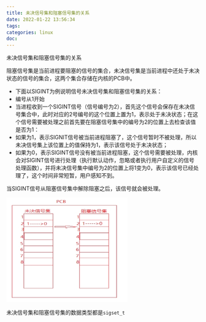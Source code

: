 ```yaml
---
title: 未决信号集和阻塞信号集的关系
date: 2022-01-22 13:56:34
tags:
categories: linux
doc:
---
```


 未决信号集和阻塞信号集的关系

阻塞信号集是当前进程要阻塞的信号的集合，未决信号集是当前进程中还处于未决状态的信号的集合，这两个集合存储在内核的PCB中。

-  下面以SIGINT为例说明信号未决信号集和阻塞信号集的关系：
  -  编号从1开始
  -  当进程收到一个SIGINT信号（信号编号为2），首先这个信号会保存在未决信号集合中，此时对应的2号编号的这个位置上置为1，表示处于未决状态；在这个信号需要被处理之前首先要在阻塞信号集中的编号为2的位置上去检查该值是否为1：
  -  如果为1，表示SIGNIT信号被当前进程阻塞了，这个信号暂时不被处理，所以未决信号集上该位置上的值保持为1，表示该信号处于未决状态；
  -  如果为0，表示SIGINT信号没有被当前进程阻塞，这个信号需要被处理，内核会对SIGINT信号进行处理（执行默认动作，忽略或者执行用户自定义的信号处理函数），并将未决信号集中编号为2的位置上将1变为0，表示该信号已经处理了，这个时间非常短暂，用户感知不到。

当SIGINT信号从阻塞信号集中解除阻塞之后，该信号就会被处理。

![img](/images/javawz/wpsB642.tmp.jpg) 

 未决信号集和阻塞信号集的数据类型都是`sigset_t`